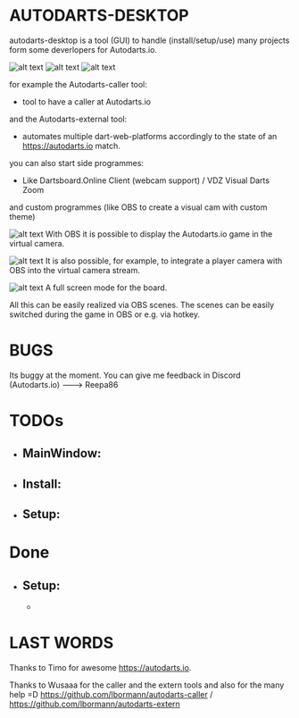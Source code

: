 # AUTODARTS-DESKTOP

autodarts-desktop is a tool (GUI) to handle (install/setup/use) many projects form some deverlopers for Autodarts.io.


![alt text](https://github.com/Semtexmagix/autodarts-visual-wpf/blob/master/autodarts-desktop/Main.png?raw=true)
![alt text](https://github.com/Semtexmagix/autodarts-visual-wpf/blob/master/autodarts-desktop/Install.png?raw=true)
![alt text](https://github.com/Semtexmagix/autodarts-visual-wpf/blob/master/autodarts-desktop/Setup.png?raw=true)



for example the Autodarts-caller tool:
 - tool to have a caller at Autodarts.io

and the Autodarts-external tool:
 - automates multiple dart-web-platforms accordingly to the state of an https://autodarts.io match.

you can also start side programmes:
 - Like Dartsboard.Online Client (webcam support) / VDZ Visual Darts Zoom

and custom programmes (like OBS to create a visual cam with custom theme)


![alt text](https://github.com/Semtexmagix/autodarts-visual-wpf/blob/master/autodarts-desktop/OBS2.png?raw=true)
With OBS it is possible to display the Autodarts.io game in the virtual camera.

![alt text](https://github.com/Semtexmagix/autodarts-visual-wpf/blob/master/autodarts-desktop/OBS1.png?raw=true)
It is also possible, for example, to integrate a player camera with OBS into the virtual camera stream.

![alt text](https://github.com/Semtexmagix/autodarts-visual-wpf/blob/master/autodarts-desktop/OBS3.png?raw=true)
A full screen mode for the board.

All this can be easily realized via OBS scenes. The scenes can be easily switched during the game in OBS or e.g. via hotkey.

# BUGS
Its buggy at the moment. You can give me feedback in Discord (Autodarts.io) ---> Reepa86

# TODOs
 - MainWindow:
   - 

 - Install:
	-

 - Setup:
	- 

# Done
 - Setup:
   - 
   - 

# LAST WORDS
Thanks to Timo for awesome https://autodarts.io. 

Thanks to Wusaaa for the caller and the extern tools and also for the many help =D 
https://github.com/lbormann/autodarts-caller / https://github.com/lbormann/autodarts-extern
